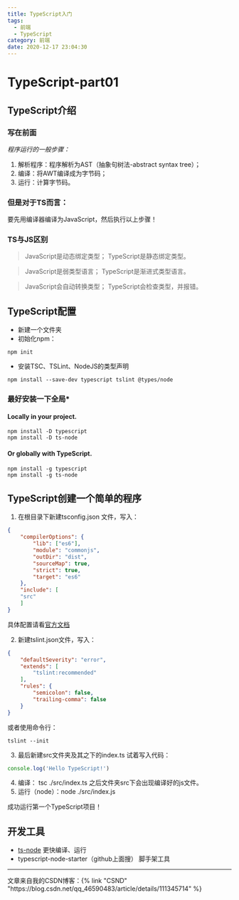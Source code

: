 ```yaml
---
title: TypeScript入门
tags: 
  - 前端
  - TypeScript
category: 前端
date: 2020-12-17 23:04:30
---
```

 # TypeScript-part01
 ## TypeScript介绍
 ### 写在前面
 *程序运行的一般步骤：*
1. 解析程序：程序解析为AST（抽象句树法-abstract syntax tree）；
2. 编译：将AWT编译成为字节码；
3. 运行：计算字节码。
 ### 但是对于TS而言：
 要先用编译器编译为JavaScript，然后执行以上步骤！
 ### TS与JS区别
 >JavaScript是动态绑定类型；
 >TypeScript是静态绑定类型。
 
 >JavaScript是弱类型语言；
 >TypeScript是渐进式类型语言。
 
 >JavaScript会自动转换类型；
 >TypeScript会检查类型，并报错。
 ## TypeScript配置
 * 新建一个文件夹
 * 初始化npm：
 ```shell
 npm init
 ```
 * 安装TSC、TSLint、NodeJS的类型声明
 ```shell
 npm install --save-dev typescript tslint @types/node
 ```
 ### 最好安装一下全局*
#### Locally in your project.
```shell
npm install -D typescript
npm install -D ts-node
```
#### Or globally with TypeScript.
```shell
npm install -g typescript
npm install -g ts-node
```
<!--more-->
 ## TypeScript创建一个简单的程序
 1. 在根目录下新建tsconfig.json 文件，写入：
 
```json
{
	"compilerOptions": {
		"lib": ["es6"],
		"module": "commonjs",
		"outDir": "dist",
		"sourceMap": true,
		"strict": true,
		"target": "es6"
	},
	"include": [
	"src"
	]
}
```
具体配置请看[官方文档](https://www.typescriptlang.org/docs/handbook)

2. 新建tslint.json文件，写入：
```json
{
    "defaultSeverity": "error",
    "extends": [
        "tslint:recommended"
    ],
    "rules": {
        "semicolon": false,
        "trailing-comma": false
    }
}
```
或者使用命令行：
```shell
tslint --init
```

3. 最后新建src文件夹及其之下的index.ts
试着写入代码：
```typescript
console.log('Hello TypeScript!')
```
4. 编译： tsc ./src/index.ts
之后文件夹src下会出现编译好的js文件。
5. 运行（node）：node ./src/index.js

成功运行第一个TypeScript项目！
## 开发工具
- [ts-node](https://www.npmjs.com/package/ts-node)
更快编译、运行
- typescript-node-starter（github上面搜）
脚手架工具
<hr>
文章来自我的CSDN博客：{% link "CSND" "https://blog.csdn.net/qq_46590483/article/details/111345714" %}